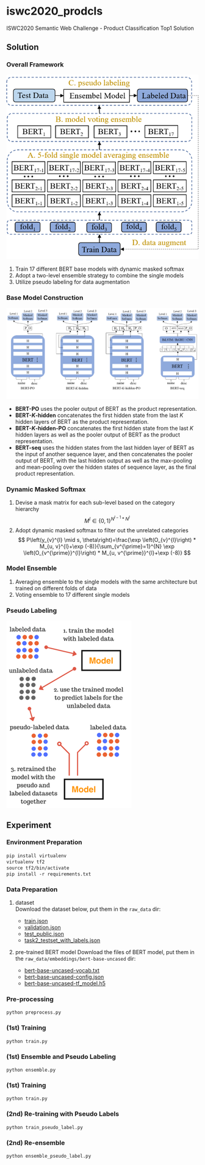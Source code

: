 # iswc2020_prodcls
ISWC2020 Semantic Web Challenge - Product Classification Top1 Solution

## Solution

### Overall Framework
![framework](./img/framework.png)

1. Train 17 different BERT base models with dynamic masked softmax
2. Adopt a two-level ensemble strategy to combine the single models
3. Utilize pseudo labeling for data augmentation

### Base Model Construction
![model](./img/model.png)

- **BERT-PO** uses the pooler output of BERT as the product representation.
- **BERT-*K*-hidden** concatenates the first hidden state from the last $K$ hidden layers of BERT as the product representation.
- **BERT-*K*-hidden-PO** concatenates the first hidden state from the last $K$ hidden layers as well as the pooler output of BERT as the product representation.
- **BERT-seq** uses the hidden states from the last hidden layer of BERT as the input of another sequence layer, and then concatenates the pooler output of BERT, with the last hidden output as well as the max-pooling and mean-pooling over the hidden states of sequence layer, as the final product representation.

### Dynamic Masked Softmax

1. Devise a mask matrix for each sub-level based on the category hierarchy  
$$
   M^{l} \in\{0,1\}^{N^{l-1} * N^{l}}
$$
2. Adopt dynamic masked softmax to filter out the unrelated categories  
$$
P\left(y_{v}^{l} \mid s, \theta\right)=\frac{\exp \left(O_{v}^{l}\right) * M_{u, v}^{l}+\exp (-8)}{\sum_{v^{\prime}=1}^{N} \exp \left(O_{v^{\prime}}^{l}\right) * M_{u, v^{\prime}}^{l}+\exp (-8)}
$$

### Model Ensemble

1. Averaging ensemble to the single models with the same architecture but trained on different folds of data
2. Voting ensemble to 17 different single models

### Pseudo Labeling
![pseudo-labelding](./img/pseudo-labeling.png)

## Experiment

### Environment Preparation
```shell script
pip install virtualenv
virtualenv tf2
source tf2/bin/activate
pip install -r requirements.txt
```

### Data Preparation

1. dataset  
Download the dataset below, put them in the `raw_data` dir:
    - [train.json](https://drive.google.com/open?id=1WirDfqGvBYgly27egMx6Om9QeXO6B2UX)
    - [validation.json](https://drive.google.com/open?id=1WirDfqGvBYgly27egMx6Om9QeXO6B2UX)
    - [test_public.json](https://bit.ly/2Yr0dkb)
    - [task2_testset_with_labels.json](https://drive.google.com/file/d/1RI27LIp_s-LP10eKKNWz914bapfRhOJl/view?usp=sharing)


2. pre-trained BERT model
Download the files of BERT model, put them in the `raw_data/embeddings/bert-base-uncased` dir:
    - [bert-base-uncased-vocab.txt](https://s3.amazonaws.com/models.huggingface.co/bert/bert-base-uncased-vocab.txt)
    - [bert-base-uncased-config.json](https://s3.amazonaws.com/models.huggingface.co/bert/bert-base-uncased-config.json)
    - [bert-base-uncased-tf_model.h5](https://cdn.huggingface.co/bert-base-uncased-tf_model.h5)
    

### Pre-processing
```shell script
python preprocess.py
```

### (1st) Training
```shell script
python train.py
```

### (1st) Ensemble and Pseudo Labeling
```shell script
python ensemble.py
```

### (1st) Training
```shell script
python train.py
```

### (2nd) Re-training with Pseudo Labels
```shell script
python train_pseudo_label.py
```

### (2nd) Re-ensemble
```shell script
python ensemble_pseudo_label.py
```
